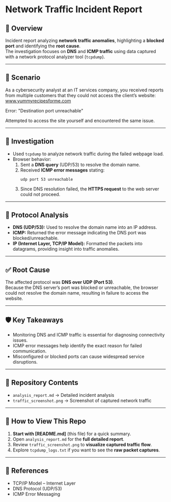 # Network Traffic Incident Report

## 📌 Overview
Incident report analyzing **network traffic anomalies**, highlighting a **blocked port** and identifying the **root cause**.  
The investigation focuses on **DNS** and **ICMP traffic** using data captured with a network protocol analyzer tool (`tcpdump`).  

---

## 📝 Scenario
As a cybersecurity analyst at an IT services company, you received reports from multiple customers that they could not access the client’s website: www.yummyrecipesforme.com

Error: "Destination port unreachable"

Attempted to access the site yourself and encountered the same issue.

---

## 🔎 Investigation
- Used `tcpdump` to analyze network traffic during the failed webpage load.  
- Browser behavior:
  1. Sent a **DNS query** (UDP/53) to resolve the domain name.  
  2. Received **ICMP error messages** stating:  
     ```
     udp port 53 unreachable
     ```
  3. Since DNS resolution failed, the **HTTPS request** to the web server could not proceed.  

---

## 📡 Protocol Analysis
- **DNS (UDP/53):** Used to resolve the domain name into an IP address.  
- **ICMP:** Returned the error message indicating the DNS port was blocked/unreachable.  
- **IP (Internet Layer, TCP/IP Model):** Formatted the packets into datagrams, providing insight into traffic anomalies.  

---

## ✅ Root Cause
The affected protocol was **DNS over UDP (Port 53)**.  
Because the DNS server’s port was blocked or unreachable, the browser could not resolve the domain name, resulting in failure to access the website.  

---

## 🛡️ Key Takeaways
- Monitoring DNS and ICMP traffic is essential for diagnosing connectivity issues.  
- ICMP error messages help identify the exact reason for failed communication.  
- Misconfigured or blocked ports can cause widespread service disruptions.  

---

## 📂 Repository Contents
- `analysis_report.md` → Detailed incident analysis  
- `traffic_screenshot.png` → Screenshot of captured network traffic  

---

## 👀 How to View This Repo
1. **Start with [README.md]** (this file) for a quick summary.  
2. Open `analysis_report.md` for the **full detailed report**.  
3. Review `traffic_screenshot.png` to **visualize captured traffic flow**.  
4. Explore `tcpdump_logs.txt` if you want to see the **raw packet captures**.  

---

## 📖 References
- TCP/IP Model – Internet Layer  
- DNS Protocol (UDP/53)  
- ICMP Error Messaging  
